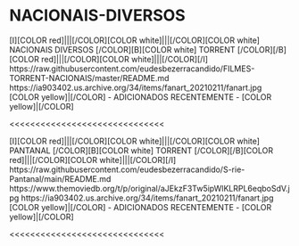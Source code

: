 # NACIONAIS-DIVERSOS


<channels>
<channel>
<name>[I][COLOR red]|||[/COLOR][COLOR white]|||[/COLOR][COLOR  white] NACIONAIS DIVERSOS [/COLOR][B][COLOR white] TORRENT [/COLOR][/B][COLOR red]|||[/COLOR][COLOR white]|||[/COLOR][/I]</name>
<externallink>https://raw.githubusercontent.com/eudesbezerracandido/FILMES-TORRENT-NACIONAIS/master/README.md</externallink>
<thumbnail></thumbnail>
<fanart>https://ia903402.us.archive.org/34/items/fanart_20210211/fanart.jpg</fanart>
<info>
[COLOR yellow]|[/COLOR] - ADICIONADOS RECENTEMENTE - [COLOR yellow]|[/COLOR]</info>
</channel>
</channels>

<<<<<<<<<<<<<<<<<<<<<<<<<<<<<<

<channels>
<channel>
<name>[I][COLOR red]|||[/COLOR][COLOR white]|||[/COLOR][COLOR  white] PANTANAL [/COLOR][B][COLOR white] TORRENT [/COLOR][/B][COLOR red]|||[/COLOR][COLOR white]|||[/COLOR][/I]</name>
<externallink>https://raw.githubusercontent.com/eudesbezerracandido/S-rie-Pantanal/main/README.md</externallink>
<thumbnail>https://www.themoviedb.org/t/p/original/aJEkzF3Tw5ipWlKLRPL6eqboSdV.jpg</thumbnail>
<fanart>https://ia903402.us.archive.org/34/items/fanart_20210211/fanart.jpg</fanart>
<info>
[COLOR yellow]|[/COLOR] - ADICIONADOS RECENTEMENTE - [COLOR yellow]|[/COLOR]</info>
</channel>
</channels>

<<<<<<<<<<<<<<<<<<<<<<<<<<<<<<
